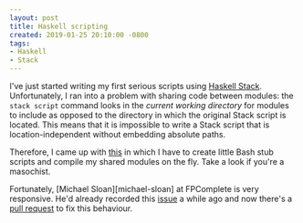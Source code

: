 ```yaml
---
layout: post
title: Haskell scripting
created: 2019-01-25 20:10:00 -0800
tags:
- Haskell
- Stack
---
```

I've just started writing my first serious scripts using [Haskell Stack][script-interpreter]. Unfortunately, I ran into a problem with sharing code between modules: the `stack script` command looks in the _current working directory_ for modules to include as opposed to the directory in which the original Stack script is located. This means that it is impossible to write a Stack script that is location-independent without embedding absolute paths.

Therefore, I came up with [this][haskell-scripting-demo] in which I have to create little Bash stub scripts and compile my shared modules on the fly. Take a look if you're a masochist.

Fortunately, [Michael Sloan][michael-sloan] at FPComplete is very responsive. He'd already recorded this [issue][issue] a while ago and now there's a [pull request][pull-request] to fix this behaviour.

[haskell-scripting-demo]: https://github.com/rcook/haskell-scripting-demo
[issue]: https://github.com/commercialhaskell/stack/issues/3377
[pull-request]: https://github.com/commercialhaskell/stack/pull/4538
[script-interpreter]: https://docs.haskellstack.org/en/stable/GUIDE/#script-interpreter
